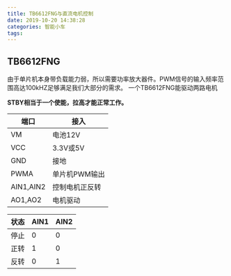 ```yaml
---
title: TB6612FNG与直流电机控制
date: 2019-10-20 14:38:28
categories: 智能小车
tags:
---
```


## TB6612FNG

由于单片机本身带负载能力弱，所以需要功率放大器件。PWM信号的输入频率范围高达100kHZ足够满足我们大部分的需求。
一个TB6612FNG能驱动两路电机

**STBY相当于一个使能，拉高才能正常工作。**

端口|接入
-|-
VM|电池12V|
VCC|3.3V或5V|
GND|接地|
PWMA|单片机PWM输出|
AIN1,AIN2|控制电机正反转|
AO1,AO2|电机驱动|

状态|AIN1|AIN2
-|-|-
停止|0|0|
正转|1|0|
反转|0|1|

